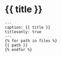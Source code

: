 # {{ title }}

```{toctree}
---
caption: {{ title }}
titlesonly: true
---
{% for path in files %}
{{ path }}
{% endfor %}
```

